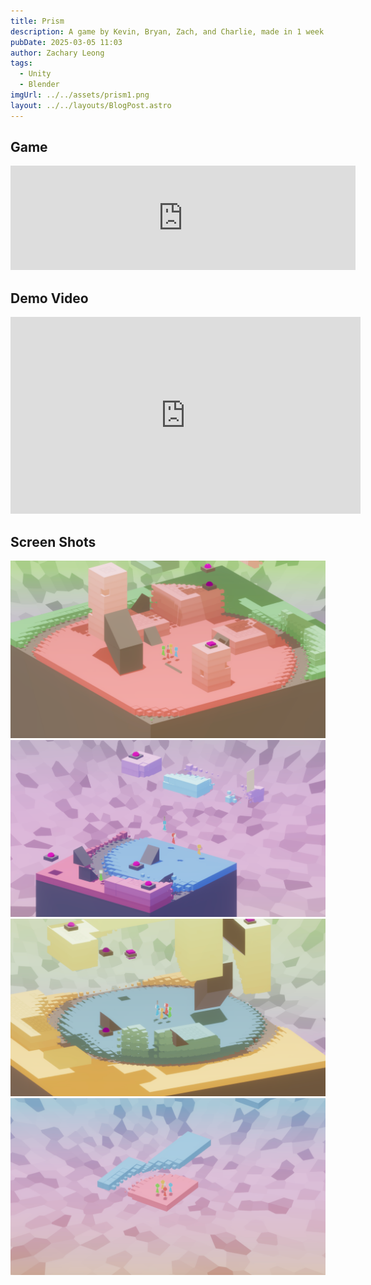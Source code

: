 ```yaml
---
title: Prism
description: A game by Kevin, Bryan, Zach, and Charlie, made in 1 week for Unlikely Collaborators Game Jam
pubDate: 2025-03-05 11:03
author: Zachary Leong
tags:
  - Unity
  - Blender
imgUrl: ../../assets/prism1.png
layout: ../../layouts/BlogPost.astro
---
```



## Game

<iframe width="552" height="167" frameborder="0" src="https://itch.io/embed/3373778"><a href="https://rrecasmar.itch.io/prism">Prism by rrecasmar</a></iframe>

## Demo Video

<iframe width="560" height="315" src="https://www.youtube.com/embed/Zw1aRfljmug" frameborder="0" allowfullscreen></iframe>

## Screen Shots

![](../../assets/prism1.png)
![](../../assets/prism2.png)
![](../../assets/prism3.png)
![](../../assets/prism4.png)